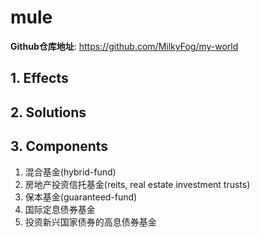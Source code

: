 # mule

**Github仓库地址**: <https://github.com/MilkyFog/my-world>

## 1. **Effects**

## 2. **Solutions**

## 3. **Components**

1. 混合基金(hybrid-fund)
2. 房地产投资信托基金(reits, real estate investment trusts)
3. 保本基金(guaranteed-fund)
4. 国际定息债券基金
5. 投资新兴国家债券的高息债券基金
